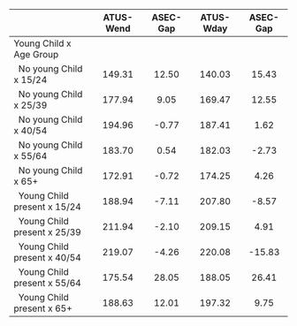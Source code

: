 
|                      |    ATUS-Wend |     ASEC-Gap |    ATUS-Wday |     ASEC-Gap |
| -------------------- | :----------: | :----------: | :----------: | :----------: |
| Young Child x Age Group |              |              |              |              |
| &nbsp;&nbsp;No young Child x 15/24 |       149.31 |        12.50 |       140.03 |        15.43 |
| &nbsp;&nbsp;No young Child x 25/39 |       177.94 |         9.05 |       169.47 |        12.55 |
| &nbsp;&nbsp;No young Child x 40/54 |       194.96 |        -0.77 |       187.41 |         1.62 |
| &nbsp;&nbsp;No young Child x 55/64 |       183.70 |         0.54 |       182.03 |        -2.73 |
| &nbsp;&nbsp;No young Child x 65+ |       172.91 |        -0.72 |       174.25 |         4.26 |
| &nbsp;&nbsp;Young Child present x 15/24 |       188.94 |        -7.11 |       207.80 |        -8.57 |
| &nbsp;&nbsp;Young Child present x 25/39 |       211.94 |        -2.10 |       209.15 |         4.91 |
| &nbsp;&nbsp;Young Child present x 40/54 |       219.07 |        -4.26 |       220.08 |       -15.83 |
| &nbsp;&nbsp;Young Child present x 55/64 |       175.54 |        28.05 |       188.05 |        26.41 |
| &nbsp;&nbsp;Young Child present x 65+ |       188.63 |        12.01 |       197.32 |         9.75 |

